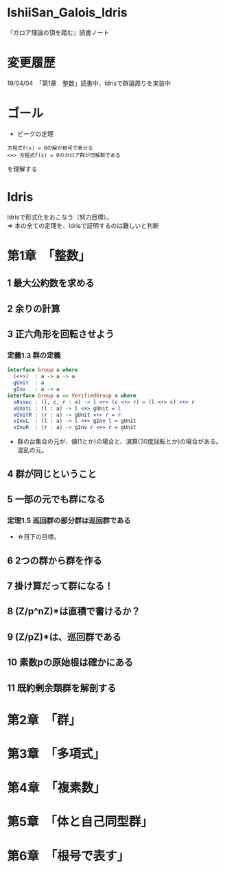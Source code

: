 # IshiiSan_Galois_Idris
『ガロア理論の頂を踏む』読書ノート

# 変更履歴
19/04/04　「第1章　整数」読書中、Idrisで群論周りを実装中  

# ゴール
- ピークの定理  

```
方程式f(x) = 0の解が根号で表せる
<=> 方程式f(x) = 0のガロア群が可解群である  
```

を理解する  

# Idris
Idrisで形式化をおこなう（努力目標）。  
=> 本の全ての定理を、Idrisで証明するのは難しいと判断  

# 第1章　「整数」
## 1 最大公約数を求める
## 2 余りの計算
## 3 正六角形を回転させよう
### 定義1.3 群の定義
```idris
interface Group a where
  (<+>)  : a -> a -> a
  gUnit  : a
  gInv   : a -> a
interface Group a => VerifiedGroup a where
  vAssoc : (l, c, r : a) -> l <+> (c <+> r) = (l <+> c) <+> r
  vUnitL : (l : a) -> l <+> gUnit = l
  vUnitR : (r : a) -> gUnit <+> r = r
  vInvL  : (l : a) -> l <+> gInv l = gUnit
  vInvR  : (r : a) -> gInv r <+> r = gUnit
```
- 群の台集合の元が、値(1とか)の場合と、演算(30度回転とか)の場合がある。  
混乱の元。  

## 4 群が同じということ
## 5 一部の元でも群になる
### 定理1.5 巡回群の部分群は巡回群である
- ☆目下の目標。  
## 6 2つの群から群を作る
## 7 掛け算だって群になる！
## 8 (Z/p^nZ)*は直積で書けるか？
## 9 (Z/pZ)*は、巡回群である
## 10 素数pの原始根は確かにある
## 11 既約剰余類群を解剖する

# 第2章　「群」

# 第3章　「多項式」

# 第4章　「複素数」

# 第5章　「体と自己同型群」

# 第6章　「根号で表す」





